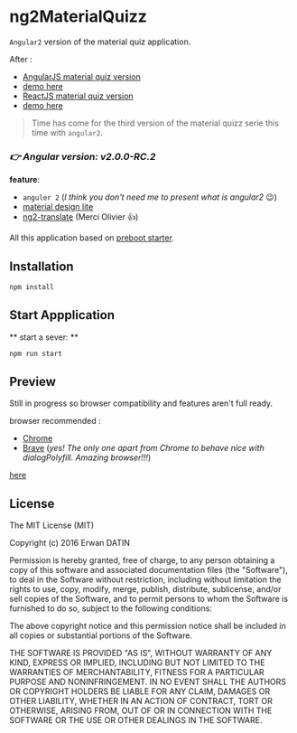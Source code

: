 # ng2MaterialQuizz

`Angular2` version of the material quiz application.

After :

- [AngularJS material quiz version](https://github.com/MacKentoch/ngMaterialQuizz)
 - [demo here](https://rawgit.com/MacKentoch/ngMaterialQuizz/v0.2.1/public/index.html)
- [ReactJS material quiz version](https://github.com/MacKentoch/reactMaterialQuizz)
 - [demo here](https://rawgit.com/MacKentoch/reactMaterialQuizz/v1.3.0/public/index.html)

>Time has come for the third version of the material quizz serie this time with `angular2`.

### *:point_right: Angular version: v2.0.0-RC.2*

**feature**:

- `anguler 2` (*I think you don't need me to present what is angular2* :wink:)
- [material design lite](https://www.getmdl.io/components/index.html)
- [ng2-translate](https://github.com/ocombe/ng2-translate) (Merci Olivier :+1:)

All this application based on [preboot starter](https://github.com/preboot/angular2-webpack).

## Installation

```bash
npm install
```

## Start Appplication

** start a sever: **
```bash
npm run start
```

## Preview
Still in progress so browser compatibility and features aren't full ready.

browser recommended :
 - [Chrome](https://www.google.fr/chrome/browser)
 - [Brave](https://www.brave.com/) (*yes! The only one apart from Chrome to behave nice with dialogPolyfill. Amazing browser!!!*)

[here](https://cdn.rawgit.com/MacKentoch/ng2MaterialQuizz/v0.1.1/dist/)

## License

The MIT License (MIT)

Copyright (c) 2016 Erwan DATIN

Permission is hereby granted, free of charge, to any person obtaining a copy
of this software and associated documentation files (the "Software"), to deal
in the Software without restriction, including without limitation the rights
to use, copy, modify, merge, publish, distribute, sublicense, and/or sell
copies of the Software, and to permit persons to whom the Software is
furnished to do so, subject to the following conditions:

The above copyright notice and this permission notice shall be included in
all copies or substantial portions of the Software.

THE SOFTWARE IS PROVIDED "AS IS", WITHOUT WARRANTY OF ANY KIND, EXPRESS OR
IMPLIED, INCLUDING BUT NOT LIMITED TO THE WARRANTIES OF MERCHANTABILITY,
FITNESS FOR A PARTICULAR PURPOSE AND NONINFRINGEMENT. IN NO EVENT SHALL THE
AUTHORS OR COPYRIGHT HOLDERS BE LIABLE FOR ANY CLAIM, DAMAGES OR OTHER
LIABILITY, WHETHER IN AN ACTION OF CONTRACT, TORT OR OTHERWISE, ARISING FROM,
OUT OF OR IN CONNECTION WITH THE SOFTWARE OR THE USE OR OTHER DEALINGS IN
THE SOFTWARE.
